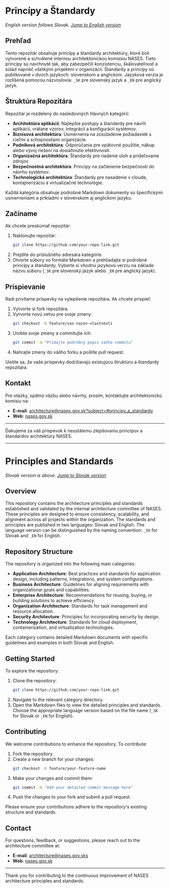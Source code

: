 # Princípy a Štandardy

*English version follows Slovak. [Jump to English version](#principles-and-standards)*

## Prehľad
Tento repozitár obsahuje princípy a štandardy architektúry, ktoré boli vytvorené a schválené internou architektonickou komisiou NASES. Tieto princípy sú navrhnuté tak, aby zabezpečili konzistenciu, škálovateľnosť a súlad naprieč všetkými projektmi v organizácii. Štandardy a princípy sú publikované v dvoch jazykoch: slovenskom a anglickom. Jazyková verzia je rozlíšená pomocou názvoslovia: `_SK` pre slovenský jazyk a `_EN` pre anglický jazyk.

## Štruktúra Repozitára
Repozitár je rozdelený do nasledovných hlavných kategórií:

- **Architektúra aplikácií**: Najlepšie postupy a štandardy pre návrh aplikácií, vrátane vzorov, integrácií a konfigurácií systémov.
- **Biznisová architektúra**: Usmernenia na zosúladenie požiadaviek s cieľmi a schopnosťami organizácie.
- **Podniková architektúra**: Odporúčania pre opätovné použitie, nákup alebo vývoj riešení na dosiahnutie efektívnosti.
- **Organizačná architektúra**: Štandardy pre riadenie úloh a prideľovanie zdrojov.
- **Bezpečnostná architektúra**: Princípy na začlenenie bezpečnosti do návrhu systémov.
- **Technologická architektúra**: Štandardy pre nasadenie v cloude, kontajnerizáciu a virtualizačné technológie.

Každá kategória obsahuje podrobné Markdown dokumenty so špecifickými usmerneniami a príkladmi v slovenskom aj anglickom jazyku.

## Začíname
Ak chcete preskúmať repozitár:

1. Naklonujte repozitár:
   ```bash
   git clone https://github.com/your-repo-link.git
   ```
2. Prejdite do príslušného adresára kategórie.
3. Otvorte súbory vo formáte Markdown a prehliadajte si podrobné princípy a štandardy. Vyberte si vhodnú jazykovú verziu na základe názvu súboru (`_SK` pre slovenský jazyk alebo `_EN` pre anglický jazyk).

## Prispievanie
Radi privítame príspevky na vylepšenie repozitára. Ak chcete prispieť:

1. Vytvorte si fork repozitára.
2. Vytvorte novú vetvu pre svoje zmeny:
   ```bash
   git checkout -b feature/vas-nazov-vlastnosti
   ```
3. Urobte svoje zmeny a commitujte ich:
   ```bash
   git commit -m "Pridajte podrobný popis vášho commitu"
   ```
4. Nahrajte zmeny do vášho forku a pošlite pull request.

Uistite sa, že vaše príspevky dodržiavajú existujúcu štruktúru a štandardy repozitára.

## Kontakt
Pre otázky, spätnú väzbu alebo návrhy, prosím, kontaktujte architektonickú komisiu na:

- **E-mail**: [architecture@nases.gov.sk?subject=#principy_a_standardy](mailto:architecture@nases.gov.sk?subject=#principy_a_standardy)
- **Web**: [nases.gov.sk](https://nases.gov.sk/kontakt)

---

Ďakujeme za váš príspevok k neustálemu zlepšovaniu princípov a štandardov architektúry NASES.

---

# Principles and Standards

*Slovak version is above. [Jump to Slovak version](#princípy-a-štandardy)*

## Overview
This repository contains the architecture principles and standards established and validated by the internal architecture committee of NASES. These principles are designed to ensure consistency, scalability, and alignment across all projects within the organization. The standards and principles are published in two languages: Slovak and English. The language version can be distinguished by the naming convention: `_SK` for Slovak and `_EN` for English.

## Repository Structure
The repository is organized into the following main categories:

- **Application Architecture**: Best practices and standards for application design, including patterns, integrations, and system configurations.
- **Business Architecture**: Guidelines for aligning requirements with organizational goals and capabilities.
- **Enterprise Architecture**: Recommendations for reusing, buying, or building solutions to achieve efficiency.
- **Organization Architecture**: Standards for task management and resource allocation.
- **Security Architecture**: Principles for incorporating security by design.
- **Technology Architecture**: Standards for cloud deployment, containerization, and virtualization technologies.

Each category contains detailed Markdown documents with specific guidelines and examples in both Slovak and English.

## Getting Started
To explore the repository:

1. Clone the repository:
   ```bash
   git clone https://github.com/your-repo-link.git
   ```
2. Navigate to the relevant category directory.
3. Open the Markdown files to view the detailed principles and standards. Choose the appropriate language version based on the file name (`_SK` for Slovak or `_EN` for English).

## Contributing
We welcome contributions to enhance the repository. To contribute:

1. Fork the repository.
2. Create a new branch for your changes:
   ```bash
   git checkout -b feature/your-feature-name
   ```
3. Make your changes and commit them:
   ```bash
   git commit -m "Add your detailed commit message here"
   ```
4. Push the changes to your fork and submit a pull request.

Please ensure your contributions adhere to the repository's existing structure and standards.

## Contact
For questions, feedback, or suggestions, please reach out to the architecture committee at:

- **E-mail**: [architecture@nases.gov.sks](mailto:architecture@nases.gov.sk?subject=#principles_and_standards)
- **Web**: [nases.gov.sk](https://nases.gov.sk/kontakt)

---

Thank you for contributing to the continuous improvement of NASES architecture principles and standards.
